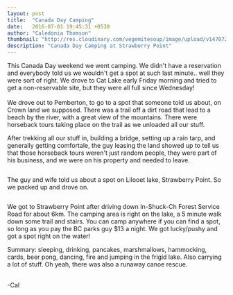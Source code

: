 ```yaml
---
layout: post
title:  "Canada Day Camping"
date:   2016-07-01 19:45:31 +0530
author: "Caledonia Thomson"
thumbnail: "http://res.cloudinary.com/vegemitesoup/image/upload/v1470725383/canada-day/1.jpg"
description: "Canada Day Camping at Strawberry Point"
---
```


<div class="row vertical-align">
<a href="http://res.cloudinary.com/vegemitesoup/image/upload/v1470725383/canada-day/1.jpg"><img class="lazy" data-original="http://res.cloudinary.com/vegemitesoup/image/upload/v1470725383/canada-day/1.jpg" /></a> 
</div>

<div class="row vertical-align">
<div class="col-sm-6 col-xs-12">
	<a href="http://res.cloudinary.com/vegemitesoup/image/upload/v1470725383/canada-day/2.jpg"><img class="lazy" data-original="http://res.cloudinary.com/vegemitesoup/image/upload/v1470725383/canada-day/2.jpg" /></a>
</div>

<div class="col-sm-6 col-xs-12">
This Canada Day weekend we went camping. We didn't have a reservation and everybody told us we wouldn't get a spot at such last minute.. well they were sort of right. We drove to Cat Lake early Friday morning and tried to get a non-reservable site, but they were all full since Wednesday!
<br><br>
We drove out to Pemberton, to go to a spot that someone told us about, on Crown land we supposed. There was a trail off a dirt road that lead to a beach by the river, with a great view of the mountains. There were horseback tours taking place on the trail as we unloaded all our stuff.
</div>
</div>

<div class="row vertical-align">
<div class="col-sm-6 col-xs-12">
<a href="http://res.cloudinary.com/vegemitesoup/image/upload/v1470725383/canada-day/3.jpg"><img class="lazy" data-original="http://res.cloudinary.com/vegemitesoup/image/upload/v1470725383/canada-day/3.jpg" /></a> 
</div>

<div class="col-sm-6 col-xs-12">
	<a href="http://res.cloudinary.com/vegemitesoup/image/upload/v1470725383/canada-day/4.jpg"><img class="lazy" data-original="http://res.cloudinary.com/vegemitesoup/image/upload/v1470725383/canada-day/4.jpg" /></a>
</div>
</div>

<div class="row vertical-align">                   
	<a href="http://res.cloudinary.com/vegemitesoup/image/upload/v1470725383/canada-day/5.jpg"><img class="lazy" data-original="http://res.cloudinary.com/vegemitesoup/image/upload/v1470725383/canada-day/5.jpg" /></a>
</div>  

After trekking all our stuff in, building a bridge, setting up a rain tarp, and generally getting comfortale, the guy leasing the land showed up to tell us that those horseback tours weren't just random people, they were part of his business, and we were on his property and needed to leave.

<div class="row vertical-align">
	<a href="http://res.cloudinary.com/vegemitesoup/image/upload/v1470725383/canada-day/6.jpg"><img class="lazy" data-original="http://res.cloudinary.com/vegemitesoup/image/upload/v1470725383/canada-day/6.jpg" /></a>
</div>

The guy and wife told us about a spot on Lilooet lake, Strawberry Point. So we packed up and drove on.

<div class="row vertical-align">                               
    <a href="http://res.cloudinary.com/vegemitesoup/image/upload/v1470725383/canada-day/7.jpg"><img class="lazy" data-original="http://res.cloudinary.com/vegemitesoup/image/upload/v1470725383/canada-day/7.jpg" /></a>
</div>

We got to Strawberry Point after driving down In-Shuck-Ch Forest Service Road for about 6km. The camping area is right on the lake, a 5 minute walk down some trail and stairs. You can camp anywhere if you can find a spot, so long as you pay the BC parks guy $13 a night. We got lucky/pushy and got a spot right on the water!

<div class="row vertical-align">  
    <a href="http://res.cloudinary.com/vegemitesoup/image/upload/v1470725383/canada-day/8.jpg"><img class="lazy" data-original="http://res.cloudinary.com/vegemitesoup/image/upload/v1470725383/canada-day/8.jpg" /></a>               
</div>

<div class="row vertical-align">
<div class="col-sm-6 col-xs-12">              
	<a href="http://res.cloudinary.com/vegemitesoup/image/upload/v1470725383/canada-day/9.jpg"><img class="lazy" data-original="http://res.cloudinary.com/vegemitesoup/image/upload/v1470725383/canada-day/9.jpg" /></a>
</div>
<div class="col-sm-6 col-xs-12">
	<a href="http://res.cloudinary.com/vegemitesoup/image/upload/v1470725383/canada-day/11.jpg"><img class="lazy" data-original="http://res.cloudinary.com/vegemitesoup/image/upload/v1470725383/canada-day/11.jpg" /></a> 
</div>
</div>

<div class="row vertical-align">
<div class="col-sm-8 col-xs-12">              
	<a href="http://res.cloudinary.com/vegemitesoup/image/upload/v1470725383/canada-day/10.jpg"><img class="lazy" data-original="http://res.cloudinary.com/vegemitesoup/image/upload/v1470725383/canada-day/10.jpg" /></a>
</div>

<div class="col-sm-5 col-xs-12"> 
Summary: sleeping, drinking, pancakes, marshmallows, hammocking, cards, beer pong, dancing, fire and jumping in the frigid lake. Also carrying a lot of stuff. Oh yeah, there was also a runaway canoe rescue.
</div>
</div>
<!--excerpt-->

<div class="row vertical-align">
	<a href="http://res.cloudinary.com/vegemitesoup/image/upload/v1470796104/DSC04398.jpg"><img class="lazy" data-original="http://res.cloudinary.com/vegemitesoup/image/upload/v1470796104/DSC04398.jpg" /></a>
</div>

<div class="row vertical-align">
<div class="col-sm-6 col-xs-12">      
	<a href="http://res.cloudinary.com/vegemitesoup/image/upload/v1470725383/canada-day/13.jpg"><img class="lazy" data-original="http://res.cloudinary.com/vegemitesoup/image/upload/v1470725383/canada-day/13.jpg" /></a> 
</div>

<div class="col-sm-6 col-xs-12">
	<a href="http://res.cloudinary.com/vegemitesoup/image/upload/v1470725383/canada-day/12.jpg"><img class="lazy" data-original="http://res.cloudinary.com/vegemitesoup/image/upload/v1470725383/canada-day/12.jpg" /></a>
	<a href="http://res.cloudinary.com/vegemitesoup/image/upload/v1470725383/canada-day/14.jpg"><img class="lazy" data-original="http://res.cloudinary.com/vegemitesoup/image/upload/v1470725383/canada-day/14.jpg" /></a> 
</div>
</div>

<div class="row vertical-align">
	<a href="http://res.cloudinary.com/vegemitesoup/image/upload/v1470725383/canada-day/15.jpg"><img class="lazy" data-original="http://res.cloudinary.com/vegemitesoup/image/upload/v1470725383/canada-day/15.jpg" /></a> 
</div>

<div class="row vertical-align">
<div class="col-sm-6 col-xs-12">
	<a href="http://res.cloudinary.com/vegemitesoup/image/upload/v1470725383/canada-day/16.jpg"><img class="lazy" data-original="http://res.cloudinary.com/vegemitesoup/image/upload/v1470725383/canada-day/16.jpg" /></a>
</div>

<div class="col-sm-6 col-xs-12">
	<a href="http://res.cloudinary.com/vegemitesoup/image/upload/v1470725383/canada-day/17.jpg"><img class="lazy" data-original="http://res.cloudinary.com/vegemitesoup/image/upload/v1470725383/canada-day/17.jpg" /></a>
</div>
</div>

<div class="row vertical-align">    
    <a href="http://res.cloudinary.com/vegemitesoup/image/upload/v1470725383/canada-day/18.jpg"><img class="lazy" data-original="http://res.cloudinary.com/vegemitesoup/image/upload/v1470725383/canada-day/18.jpg" /></a>
</div>

<div class="row vertical-align">
    <a href="http://res.cloudinary.com/vegemitesoup/image/upload/v1470725383/canada-day/19.jpg"><img class="lazy" data-original="http://res.cloudinary.com/vegemitesoup/image/upload/v1470725383/canada-day/19.jpg" /></a>               
</div>

<div class="row vertical-align">
<div class="col-sm-6 col-xs-12">
	<a href="http://res.cloudinary.com/vegemitesoup/image/upload/v1470725383/canada-day/20.jpg"><img class="lazy" data-original="http://res.cloudinary.com/vegemitesoup/image/upload/v1470725383/canada-day/20.jpg" /></a>
</div> 

<div class="col-sm-6 col-xs-12">
	<a href="http://res.cloudinary.com/vegemitesoup/image/upload/v1470725383/canada-day/22.jpg"><img class="lazy" data-original="http://res.cloudinary.com/vegemitesoup/image/upload/v1470725383/canada-day/22.jpg" /></a>
</div> 
</div>

<div class="row vertical-align">
<div class="col-sm-6 col-xs-12">
	<a href="http://res.cloudinary.com/vegemitesoup/image/upload/v1470725383/canada-day/23.jpg"><img class="lazy" data-original="http://res.cloudinary.com/vegemitesoup/image/upload/v1470725383/canada-day/23.jpg" /></a>
</div> 

<div class="col-sm-6 col-xs-12">
	<a href="http://res.cloudinary.com/vegemitesoup/image/upload/v1470725383/canada-day/21.jpg"><img class="lazy" data-original="http://res.cloudinary.com/vegemitesoup/image/upload/v1470725383/canada-day/21.jpg" /></a>
</div> 
</div>

<div class="row vertical-align">
	<a href="http://res.cloudinary.com/vegemitesoup/image/upload/v1470725383/canada-day/24.jpg"><img class="lazy" data-original="http://res.cloudinary.com/vegemitesoup/image/upload/v1470725383/canada-day/24.jpg" /></a>
</div> 


-Cal
